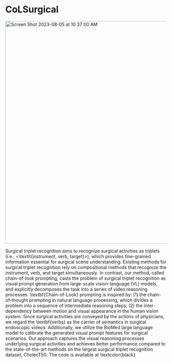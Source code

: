# CoLSurgical


<img width="693" alt="Screen Shot 2023-08-05 at 10 37 00 AM" src="https://github.com/southnx/CoLSurgical/assets/11313247/3b577932-e320-410b-ab87-89c6cf8ad428">

Surgical triplet recognition aims to recognize surgical activities as triplets (i.e., <\textit{instrument, verb, target}>), which provides fine-grained information essential for surgical scene understanding. Existing methods for surgical triplet recognition rely on compositional methods that recognize the instrument, verb, and target simultaneously. In contrast, our method, called chain-of-look prompting, casts the problem of surgical triplet recognition as visual prompt generation from large-scale vision-language (VL) models, and explicitly decomposes the task into a series of video reasoning processes. \textbf{Chain-of-Look} prompting is inspired by: (1) the chain-of-thought prompting in natural language processing, which divides a problem into a sequence of intermediate reasoning steps; (2) the inter-dependency between motion and visual appearance in the human vision system. Since surgical activities are conveyed by the actions of physicians, we regard the \textbf{verbs} as the carrier of semantics in surgical endoscopic videos. Additionally, we utilize the BioMed large language model to calibrate the generated visual prompt features for surgical scenarios. Our approach captures the visual reasoning processes underlying surgical activities and achieves better performance compared to the state-of-the-art methods on the largest surgical triplet recognition dataset, CholecT50. The code is available at \textcolor{black}
